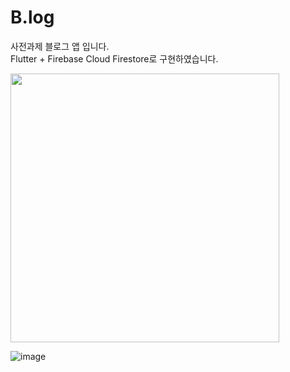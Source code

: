 # B.log 
사전과제 블로그 앱 입니다.  
Flutter + Firebase Cloud Firestore로 구현하였습니다.    

<img src = "https://user-images.githubusercontent.com/26545623/140407192-8c3195c9-c38f-4868-a10d-45b5b41fbcab.gif" height="430">

![image](https://user-images.githubusercontent.com/26545623/140400690-d1375ea3-d5d3-49ec-87d1-3462cf71fe43.png)
